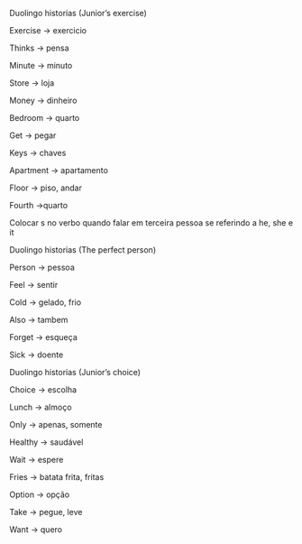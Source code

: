 <p>Duolingo historias (Junior’s exercise)</p><p>Exercise → exercicio</p><p>Thinks → pensa</p><p>Minute → minuto</p><p>Store → loja</p><p>Money → dinheiro</p><p>Bedroom → quarto</p><p>Get → pegar</p><p>Keys → chaves</p><p>Apartment → apartamento</p><p>Floor → piso, andar</p><p>Fourth →quarto</p><p>Colocar s no verbo quando falar em terceira  pessoa se referindo a he, she e it</p><p>Duolingo historias (The perfect person)</p><p>Person → pessoa</p><p>Feel → sentir</p><p>Cold → gelado, frio</p><p>Also → tambem</p><p>Forget → esqueça</p><p>Sick → doente</p><p>Duolingo historias (Junior’s choice)</p><p>Choice → escolha</p><p>Lunch → almoço</p><p>Only → apenas, somente</p><p>Healthy → saudável</p><p>Wait → espere</p><p>Fries → batata frita, fritas</p><p>Option → opção</p><p>Take → pegue, leve</p><p>Want → quero</p>